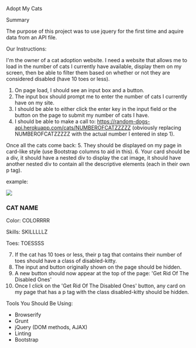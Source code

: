 Adopt My Cats

Summary

The purpose of this project was to use jquery for the first time and aquire data from an API file.

Our Instructions:

I'm the owner of a cat adoption website. I need a website that allows me to load in the number of cats I currently have available, display them on my screen, then be able to filter them based on whether or not they are considered disabled (have 10 toes or less).

1. On page load, I should see an input box and a button.
2. The input box should prompt me to enter the number of cats I currently have on my site.
3. I should be able to either click the enter key in the input field or the button on the page to submit my number of cats I have.
4. I should be able to make a call to: https://random-dogs-api.herokuapp.com/cats/NUMBEROFCATZZZZZ (obviously replacing NUMBEROFCATZZZZZ with the actual number I entered in step 1).

Once all the cats come back:
5. They should be displayed on my page in card-like style (use Bootstrap columns to aid in this).
6. Your card should be a div, it should have a nested div to display the cat image, it should have another nested div to contain all the descriptive elements (each in their own p tag).

example:

<div class="cat-card">
  <div class="image-container">
    <img src="IMAGELINK">
  </div>
  <div class="description-container">
    <h3> CAT NAME </h3>
    <p> Color: COLORRRR </p>
    <p> Skills: SKILLLLLZ </p>
    <p class="disabled-cat"> Toes: TOESSSS </p>
  </div>
</div>

7. If the cat has 10 toes or less, their p tag that contains their number of toes should have a class of disabled-kitty.
8. The input and button originally shown on the page should be hidden.
9. A new button should now appear at the top of the page: 'Get Rid Of The Disabled Ones'
10. Once I click on the 'Get Rid Of The Disabled Ones' button, any card on my page that has a p tag with the class disabled-kitty should be hidden.

Tools You Should Be Using:

- Browserify
- Grunt
- jQuery (DOM methods, AJAX)
- Linting
- Bootstrap